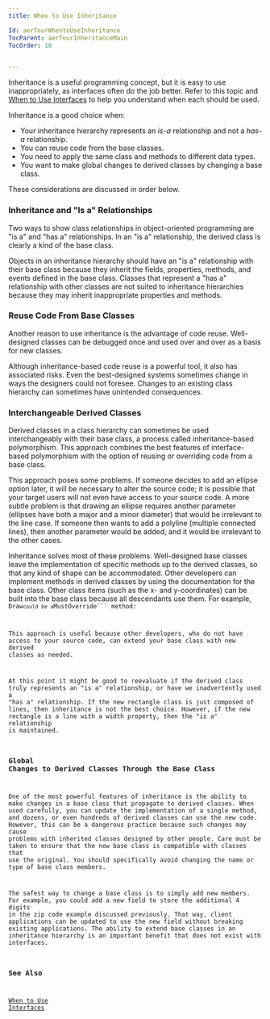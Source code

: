```yaml
---
title: When to Use Inheritance

Id: aerTourWhentoUseInheritance
TocParent: aerTourInheritanceMain
TocOrder: 10


---
```


Inheritance is a useful programming concept, but it is easy to use inappropriately, as interfaces often do the job better. Refer to this topic and [When to Use Interfaces](aerTourWhentouseInterfaces.html) to help you understand when each should be used. 

Inheritance is a good choice when: 

- Your inheritance hierarchy represents an *is-a*  relationship and not a *has-a* 
                relationship.
- You can reuse code from the base classes.
- You need to apply the same class and methods to different data types.
- You want to make global changes to derived classes by changing a base class.

These considerations are discussed in order below.

### Inheritance and "Is a" Relationships
Two ways to show class relationships in object-oriented programming are "is a" and "has a" relationships. In an "is a" relationship, the derived class is clearly a kind of the base class. 

Objects in an inheritance hierarchy should have an "is a" relationship with their base class because they inherit the fields, properties, methods, and events defined in the base class. Classes that represent a "has a" relationship with other classes are not suited to inheritance hierarchies because they may inherit inappropriate properties and methods. 

### Reuse Code From Base Classes
Another reason to use inheritance is the advantage of code reuse. Well-designed classes can be debugged once and used over and over as a basis for new classes. 

Although inheritance-based code reuse is a powerful tool, it also has associated risks. Even the best-designed systems sometimes change in ways the designers could not foresee. Changes to an existing class hierarchy can sometimes have unintended consequences. 

### Interchangeable Derived Classes
Derived classes in a class hierarchy can sometimes be used interchangeably with their base class, a process called inheritance-based polymorphism. This approach combines the best features of interface-based polymorphism with the option of reusing or overriding code from a base class. 

This approach poses some problems. If someone decides to add an ellipse option later, it will be necessary to alter the source code; it is possible that your target users will not even have access to your source code. A more subtle problem is that drawing an ellipse requires another parameter (ellipses have both a major and a minor diameter) that would be irrelevant to the line case. If someone then wants to add a polyline (multiple connected lines), then another parameter would be added, and it would be irrelevant to the other cases. 

Inheritance solves most of these problems. Well-designed base classes leave the implementation of specific methods up to the derived classes, so that any kind of shape can be accommodated. Other developers can implement methods in derived classes by using the documentation for the base class. Other class items (such as the x- and y-coordinates) can be built into the base class because all descendants use them. For example, <code class="ce">Draw``` could be a ```MustOverride``` method: 

This approach is useful because other developers, who do not have access to your source code, can extend your base class with new derived classes as needed. 

At this point it might be good to reevaluate if the derived class truly represents an "is a" relationship, or have we inadvertently used a "has a" relationship. If the new rectangle class is just composed of lines, then inheritance is not the best choice. However, if the new rectangle is a line with a width property, then the "is a" relationship is maintained. 

### Global Changes to Derived Classes Through the Base Class
One of the most powerful features of inheritance is the ability to make changes in a base class that propagate to derived classes. When used carefully, you can update the implementation of a single method, and dozens, or even hundreds of derived classes can use the new code. However, this can be a dangerous practice because such changes may cause problems with inherited classes designed by other people. Care must be taken to ensure that the new base class is compatible with classes that use the original. You should specifically avoid changing the name or type of base class members. 

The safest way to change a base class is to simply add new members. For example, you could add a new field to store the additional 4 digits in the zip code example discussed previously. That way, client applications can be updated to use the new field without breaking existing applications. The ability to extend base classes in an inheritance hierarchy is an important benefit that does not exist with interfaces. 

### See Also
[When to Use Interfaces](aerTourWhentouseInterfaces.html) 
